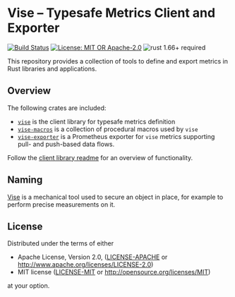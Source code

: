 # Vise – Typesafe Metrics Client and Exporter

[![Build Status](https://github.com/matter-labs/vise/workflows/Rust/badge.svg?branch=main)](https://github.com/matter-labs/vise/actions)
[![License: MIT OR Apache-2.0](https://img.shields.io/badge/License-MIT%2FApache--2.0-blue)](https://github.com/matter-labs/vise#license)
![rust 1.66+ required](https://img.shields.io/badge/rust-1.66+-blue.svg?label=Required%20Rust)

This repository provides a collection of tools to define and export metrics in Rust
libraries and applications.

## Overview

The following crates are included:

- [`vise`](crates/vise) is the client library for typesafe metrics definition
- [`vise-macros`](crates/vise-macros) is a collection of procedural macros used by `vise`
- [`vise-exporter`](crates/vise-exporter) is a Prometheus exporter for `vise` metrics
  supporting pull- and push-based data flows.

Follow the [client library readme](crates/vise/README.md) for an overview of functionality.

## Naming

[Vise](https://en.wikipedia.org/wiki/Vise) is a mechanical tool used to secure an object in place,
for example to perform precise measurements on it.

## License

Distributed under the terms of either

- Apache License, Version 2.0, ([LICENSE-APACHE](LICENSE-APACHE) or http://www.apache.org/licenses/LICENSE-2.0)
- MIT license ([LICENSE-MIT](LICENSE-MIT) or http://opensource.org/licenses/MIT)

at your option.

